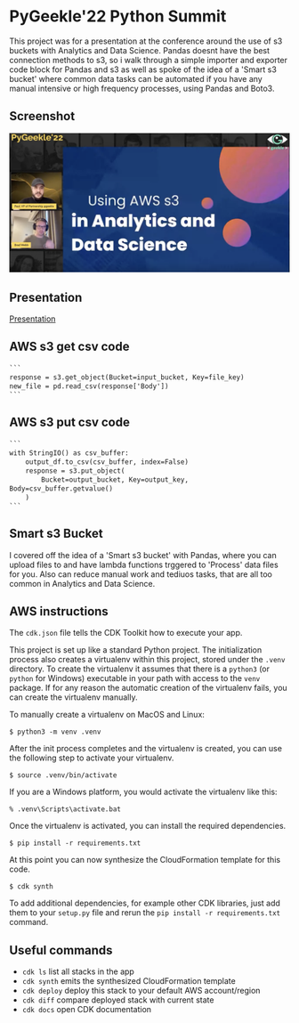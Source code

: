 # PyGeekle'22 Python Summit

This project was for a presentation at the conference around the use of s3 buckets with Analytics and Data Science. Pandas doesnt have the best connection methods to s3, so i walk through a simple importer and exporter code block for Pandas and s3 as well as spoke of the idea of a 'Smart s3 bucket' where common data tasks can be automated if you have any manual intensive or high frequency processes, using Pandas and Boto3.

## Screenshot

![alt text](./readme_images/pygeekle_screenshot.png "Title")

## Presentation
[Presentation](https://www.canva.com/design/DAFLayUgobs/view)

## AWS s3 get csv code
    ```
    response = s3.get_object(Bucket=input_bucket, Key=file_key)
    new_file = pd.read_csv(response['Body'])
    ```

## AWS s3 put csv code

    ```
    with StringIO() as csv_buffer:
        output_df.to_csv(csv_buffer, index=False)
        response = s3.put_object(
            Bucket=output_bucket, Key=output_key, Body=csv_buffer.getvalue()
        )
    ```
## Smart s3 Bucket

I covered off the idea of a 'Smart s3 bucket' with Pandas, where you can upload files to and have lambda functions trggered to 'Process' data files for you. Also can reduce manual work and tediuos tasks, that are all too common in Analytics and Data Science.

## AWS instructions

The `cdk.json` file tells the CDK Toolkit how to execute your app.

This project is set up like a standard Python project.  The initialization
process also creates a virtualenv within this project, stored under the `.venv`
directory.  To create the virtualenv it assumes that there is a `python3`
(or `python` for Windows) executable in your path with access to the `venv`
package. If for any reason the automatic creation of the virtualenv fails,
you can create the virtualenv manually.

To manually create a virtualenv on MacOS and Linux:

```
$ python3 -m venv .venv
```

After the init process completes and the virtualenv is created, you can use the following
step to activate your virtualenv.

```
$ source .venv/bin/activate
```

If you are a Windows platform, you would activate the virtualenv like this:

```
% .venv\Scripts\activate.bat
```

Once the virtualenv is activated, you can install the required dependencies.

```
$ pip install -r requirements.txt
```

At this point you can now synthesize the CloudFormation template for this code.

```
$ cdk synth
```

To add additional dependencies, for example other CDK libraries, just add
them to your `setup.py` file and rerun the `pip install -r requirements.txt`
command.

## Useful commands

 * `cdk ls`          list all stacks in the app
 * `cdk synth`       emits the synthesized CloudFormation template
 * `cdk deploy`      deploy this stack to your default AWS account/region
 * `cdk diff`        compare deployed stack with current state
 * `cdk docs`        open CDK documentation




  



